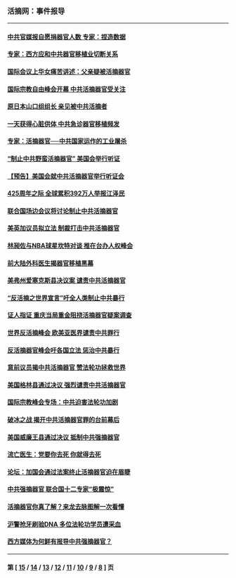 ### 活摘网：事件报导
---
#### [中共官媒报自愿捐器官人数 专家：捏造数据](../../pages/nf5877/n13814130.md?09150430) 
#### [专家：西方应和中共器官移植业切断关系](../../pages/nf5877/n13772828.md?09150430) 
#### [国际会议上华女痛苦讲述：父亲疑被活摘器官](../../pages/nf5877/n13771583.md?09150430) 
#### [国际宗教自由峰会开幕 中共活摘器官受关注](../../pages/nf5877/n13769995.md?09150430) 
#### [原日本山口组组长 亲见被中共活摘者](../../pages/nf5877/n13767360.md?09150430) 
#### [一天获得心脏供体 中共急诊器官移植频发](../../pages/nf5877/n13764689.md?09150430) 
#### [专家：活摘器官──中共国家运作的工业屠杀](../../pages/nf5877/n13761178.md?09150430) 
#### [“制止中共野蛮活摘器官” 美国会举行听证](../../pages/nf5877/n13735831.md?09150430) 
#### [【预告】美国会就中共活摘器官举行听证会](../../pages/nf5877/n13732843.md?09150430) 
#### [425周年之际 全球累积392万人举报江泽民](../../pages/nf5877/n13719232.md?09150430) 
#### [联合国场边会议将讨论制止中共活摘器官](../../pages/nf5877/n13656361.md?09150430) 
#### [美英加议员拟立法 制裁打击中共活摘器官](../../pages/nf5877/n13430251.md?09150430) 
#### [林昶佐与NBA球星坎特对谈 推在台办人权峰会](../../pages/nf5877/n13414467.md?09150430) 
#### [前大陆外科医生揭器官移植黑幕](../../pages/nf5877/n13401416.md?09150430) 
#### [美弗州爱塞克斯县决议案 谴责中共活摘器官](../../pages/nf5877/n13320919.md?09150430) 
#### [“反活摘之世界宣言”吁全人类制止中共暴行](../../pages/nf5877/n13259730.md?09150430) 
#### [证人指证 重庆当局重金阻挠活摘器官疑案调查](../../pages/nf5877/n13259127.md?09150430) 
#### [世界反活摘峰会 欧美亚医界谴责中共罪行](../../pages/nf5877/n13253550.md?09150430) 
#### [反活摘器官峰会吁各国立法 惩治中共暴行](../../pages/nf5877/n13245052.md?09150430) 
#### [意前议员揭中共活摘器官 赞法轮功拯救世界](../../pages/nf5877/n13203445.md?09150430) 
#### [美国格林县通过决议 强烈谴责中共活摘器官](../../pages/nf5877/n13119367.md?09150430) 
#### [国际宗教峰会专场：中共迫害法轮功加剧](../../pages/nf5877/n13088279.md?09150430) 
#### [破冰之战 揭开中共活摘器官罪的台前幕后](../../pages/nf5877/n13082457.md?09150430) 
#### [美国威廉王县通过决议 抵制中共强摘器官](../../pages/nf5877/n13056521.md?09150430) 
#### [流亡医生：党要你去死 你就得去死](../../pages/nf5877/n13052835.md?09150430) 
#### [论坛：加国会通过法案终止活摘器官迫在眉睫](../../pages/nf5877/n13029839.md?09150430) 
#### [中共强摘器官 联合国十二专家“极震惊”](../../pages/nf5877/n13024313.md?09150430) 
#### [活摘器官你真了解？来龙去脉图解一次看懂](../../pages/nf5877/n13013820.md?09150430) 
#### [沪警抢牙刷验DNA 多位法轮功学员遭采血](../../pages/nf5877/n12969218.md?09150430) 
#### [西方媒体为何鲜有报导中共强摘器官？](../../pages/nf5877/n12932034.md?09150430) 

---
#### 第 [ [15](./15.md?09150430) / [14](./14.md?09150430) / [13](./13.md?09150430) / [12](./12.md?09150430) / [11](./11.md?09150430) / [10](./10.md?09150430) / [9](./9.md?09150430) / [8](./8.md?09150430) ] 页

